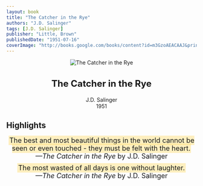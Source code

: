 ```yaml
---
layout: book
title: "The Catcher in the Rye"
authors: "J.D. Salinger"
tags: [J.D. Salinger]
publisher: "Little, Brown"
publishedDate: "1951-07-16"
coverImage: "http://books.google.com/books/content?id=m3GzoAEACAAJ&printsec=frontcover&img=1&zoom=1&source=gbs_api"
---
```


<div style='text-align: center;'>
  <img src='http://books.google.com/books/content?id=m3GzoAEACAAJ&printsec=frontcover&img=1&zoom=1&source=gbs_api' alt='The Catcher in the Rye' style='max-width: 80%;'>
</div>

<h2 style='text-align: center; font-weight: bold; font-size: 24px;'>The Catcher in the Rye</h2>

<p style='text-align: center;'>J.D. Salinger<br>1951</p>

## Highlights
<div style="text-align: center;">
  <ul style="list-style-type: none; padding: 0;">
    <li style="font-size: 18px; margin-bottom: 10px; padding: 0;"><span style="background-color: rgba(255, 226, 130, 0.5); padding: 2px;">The best and most beautiful things in the world cannot be seen or even touched - they must be felt with the heart.</span><br><em>—The Catcher in the Rye</em> by J.D. Salinger</li>
    <li style="font-size: 18px; margin-bottom: 10px; padding: 0;"><span style="background-color: rgba(255, 226, 130, 0.5); padding: 2px;">The most wasted of all days is one without laughter.</span><br><em>—The Catcher in the Rye</em> by J.D. Salinger</li>
  </ul>
</div>
<br>
<br>
